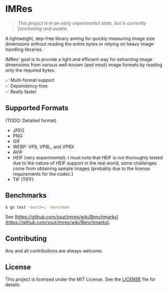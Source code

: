 # IMRes

> *This project is in an early experimental state, but is currently functioning and usable.*

A lightweight, dep-free library aiming for quickly measuring image size dimensions without reading the entire bytes or relying on heavy image handling libraries.

IMRes' goal is to provide a light and efficient way for extracting image dimensions from various well-known (and most) image formats by reading only the required bytes.

✅ Multi-format support<br>
✅ Dependency-free<br>
✅ Really faster

## Supported Formats

(TODO: Detailed format)

- JPEG
- PNG
- GIF
- WEBP: VP8, VP8L, and VP8X
- AVIF
- HEIF (very experimental): I must note that HEIF is not thoroughly tested due to the nature of HEIF support in the real world, some challenges come from obtaining sample images (probably due to the license requirements for the codec.)
- TIF (TIFF)

## Benchmarks

```sh
$ go test -bench=. -benchmem
```

See [https://github.com/ssut/imres/wiki/Benchmarks](https://github.com/ssut/imres/wiki/Benchmarks).



## Contributing

Any and all contributions are always welcome.

## License

This project is licensed under the MIT License. See the [LICENSE](LICENSE) file for details.


